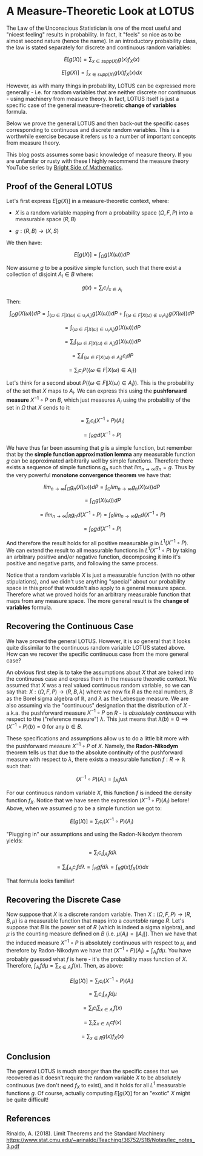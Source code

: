 # A Measure-Theoretic Look at LOTUS

The Law of the Unconscious Statistician is one of the most useful and "nicest feeling" results in probability.  In fact, it "feels" so nice as to be almost second nature (hence the name).  In an introductory probability class, the law is stated separately for discrete and continuous random variables: 

$$
E[g(X)] = \sum_{x \in supp(X)} g(x) f_X(x)
$$

$$
E[g(X)] = \int_{x \in supp(X)} g(x) f_X(x) dx
$$

However, as with many things in probability, LOTUS can be expressed more generally - i.e. for random variables that are neither discrete nor continuous - using machinery from measure theory.  In fact, LOTUS itself is just a specific case of the general measure-theoretic **change of variables** formula.

Below we prove the general LOTUS and then back-out the specific cases corresponding to continuous and discrete random variables.  This is a worthwhile exercise because it refers us to a number of important concepts from measure theory.

This blog posts assumes some basic knowledge of measure theory.  If you are unfamilar or rusty with these I highly recommend the measure theory YouTube series by [Bright Side of Mathematics](https://www.youtube.com/playlist?list=PLBh2i93oe2qvMVqAzsX1Kuv6-4fjazZ8j).

## Proof of the General LOTUS

Let's first express $E[g(X)]$ in a measure-theoretic context, where:

- $X$ is a random variable mapping from a probability space $(\Omega, F, P)$ into a measurable space $(R, B)$

- $g:(R, B) \rightarrow (X, S)$ 

We then have:

$$ E[g(X)] = \int_{\Omega} g(X(\omega)) dP $$

Now assume $g$ to be a positive simple function, such that there exist a collection of disjoint $A_i \in B$ where:

$$g(x) = \sum_i c_i I_{x \in A_i}$$

Then:

$$\int_{\Omega} g(X(\omega)) dP  = \int_{\{\omega \in F | X(\omega) \in \cup_i A_i\}} g(X(\omega))dP + \int_{\{\omega \in F | X(\omega) \notin \cup_i A_i\}} g(X(\omega))dP$$

$$= \int_{\{\omega \in F | X(\omega) \in \cup_i A_i\}} g(X(\omega))dP$$

$$= \sum_i \int_{\{\omega \in F | X(\omega) \in A_i\}} g(X(\omega))dP$$

$$ = \sum_i \int_{\{\omega \in F | X(\omega) \in A_i\}} c_i dP$$
 
$$ = \sum_i c_i P(\{\omega \in F | X(\omega) \in A_i\})$$
 
Let's think for a second about $P(\{\omega \in F \| X(\omega) \in A_i\})$.  This is the probability of the set that $X$ maps to $A_i$. We can express this using the  **pushforward measure** $X^{-1} \circ P$ on $B$, which just measures $A_i$ using the probability of the set in $\Omega$ that $X$ sends to it:

$$ = \sum_i c_i (X^{-1} \circ P)(A_i)$$

$$ = \int_{R} g d(X^{-1} \circ P)$$

We have thus far been assuming that $g$ is a simple function, but remember that by the **simple function approximation lemma** any measurable function $g$ can be approximated arbitrarily well by simple functions.  Therefore there exists a sequence of simple functions $g_n$ such that $lim_{n \rightarrow \infty} g_n = g$.  Thus by the very powerful **monotone convergence theorem** we have that:

$$
lim_{n \rightarrow \infty} \int_{\Omega} g_n(X(\omega)) dP = \int_{\Omega} lim_{n \rightarrow \infty}  g_n(X(\omega)) dP
$$

$$
= \int_{\Omega} g(X(\omega)) dP
$$

$$
= lim_{n \rightarrow \infty} \int_{R} g_n d(X^{-1} \circ P) = \int_{R} lim_{n \rightarrow \infty} g_n d(X^{-1} \circ P)
$$

$$
= \int_{R} g d(X^{-1} \circ P)
$$

And therefore the result holds for all positive measurable $g$ in $L^1 (X^{-1} \circ P)$.  We can extend the result to all measurable functions in $L^1 (X^{-1} \circ P)$ by taking an arbitrary positive and/or negative function, decomposing it into it's positive and negative parts, and following the same process.

Notice that a random variable $X$ is just a measurable function (with no other stipulations), and we didn't use anything "special" about our probability space in this proof that wouldn't also apply to a general measure space.  Therefore what we proved holds for an arbitrary measurable function that maps from any measure space.  The more general result is the **change of variables** formula.

## Recovering the Continuous Case

We have proved the general LOTUS.  However, it is *so* general that it looks quite dissimilar to the continuous random variable LOTUS stated above. How can we recover the specific continuous case from the more general case?

An obvious first step is to take the assumptions about $X$ that are baked into the continuous case and express them in the measure theoretic context.  We assumed that $X$ was a real valued continuous random variable, so we can say that: $X:(\Omega, F, P) \rightarrow (R, B, \lambda)$ where we now fix $R$ as the real numbers, $B$ as the Borel sigma algebra of $\mathbb{R}$, and $\lambda$ as the Lebesque measure.  We are also assuming via the "continuous" designation that the distribution of $X$ - a.k.a. the pushforward measure $X^{-1} \circ P$ on $R$ - is *absolutely continuous* with respect to the ("reference measure") $\lambda$.  This just means that $\lambda(b) = 0 \implies (X^{-1} \circ P)(b) = 0$ for any $b \in B$.

These specifications and assumptions allow us to do a little bit more with the pushforward measure $X^{-1} \circ P$ of $X$.  Namely, the **Radon-Nikodym** theorem tells us that due to the absolute continuity of the pushforward measure with respect to $\lambda$, there exists a measurable function $f: R \rightarrow \mathbb{R}$ such that:

$$
(X^{-1} \circ P)(A_i) = \int_{A_i} f d\lambda
$$

For our continuous random variable $X$, this function $f$ is indeed the density function $f_X$.  Notice that we have seen the expression $(X^{-1} \circ P)(A_i)$ before!  Above, when we assumed $g$ to be a simple function we got to:

$$E[g(X)] = \sum_i c_i (X^{-1} \circ P)(A_i)$$

"Plugging in" our assumptions and using the Radon-Nikodym theorem yields:

$$= \sum_i c_i \int_{A_i} f d\lambda $$

$$ = \sum_i \int_{A_i} c_i f d\lambda = \int_{R} g f d\lambda = \int_{R} g(x) f_X(x) dx $$

That formula looks familiar!

## Recovering the Discrete Case

Now suppose that $X$ is a discrete random variable.  Then $X:(\Omega, F, P) \rightarrow (R, B, \mu)$ is a measurable function that maps into a *countable* range $R$.  Let's suppose that $B$ is the power set of $R$ (which is indeed a sigma algebra), and $\mu$ is the counting measure defined on $B$ (i.e. $\mu(A_i) = \|A_i\|$).  Then we have that the induced measure $X^{-1} \circ P$ is absolutely continuous with respect to $\mu$, and therefore by Radon-Nikodym we have that $(X^{-1} \circ P)(A_i) = \int_{A_i} f d \mu$.  You have probably guessed what $f$ is here - it's the probability mass function of $X$.  Therefore, $\int_{A_i} f d \mu = \sum_{x \in A_i} f(x)$.  Then, as above:

$$
E[g(X)] = \sum_i c_i (X^{-1} \circ P)(A_i)
$$

$$
= \sum_i c_i \int_{A_i} f d \mu
$$

$$
= \sum_i c_i \sum_{x \in A_i} f(x)
$$

$$
= \sum_i \sum_{x \in A_i} c f(x)
$$

$$
= \sum_{x \in R} g(x)f_X(x)
$$

## Conclusion

The general LOTUS is much stronger than the specific cases that we recovered as it doesn't require the random variable $X$ to be absolutely continuous (we don't need $f_X$ to exist), and it holds for all $L^1$ measurable functions $g$.  Of course, actually computing $E[g(X)]$ for an "exotic" $X$ might be quite difficult!

## References

Rinaldo, A. (2018). Limit Theorems and the Standard Machinery https://www.stat.cmu.edu/~arinaldo/Teaching/36752/S18/Notes/lec_notes_3.pdf


